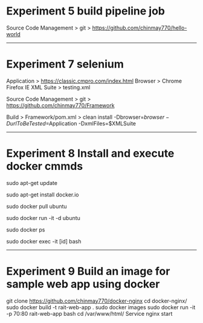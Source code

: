 # Experiment 5 build pipeline job

Source Code Management > git > https://github.com/chinmay770/hello-world


------------------------------------------------------------------


# Experiment 7 selenium

Application > https://classic.cmpro.com/index.html
Browser > Chrome Firefox IE
XML Suite > testing.xml

Source Code Management > git > https://github.com/chinmay770/Framework

Build > Framework/pom.xml > clean install -Dbrowser=$browser -DurlToBeTested=$Application -DxmlFiles=$XMLSuite


------------------------------------------------------------------


# Experiment 8  Install and execute docker cmmds

sudo apt-get update

sudo apt-get install docker.io

sudo docker pull ubuntu

sudo docker run -it -d ubuntu

sudo docker ps

sudo docker exec -it [id] bash


------------------------------------------------------------------


# Experiment 9  Build an image for sample web app using docker

git clone https://github.com/chinmay770/docker-nginx 
cd docker-nginx/
sudo docker build -t rait-web-app .
sudo docker images
sudo docker run -it -p 70:80 rait-web-app bash 
cd /var/www/html/
Service nginx start
